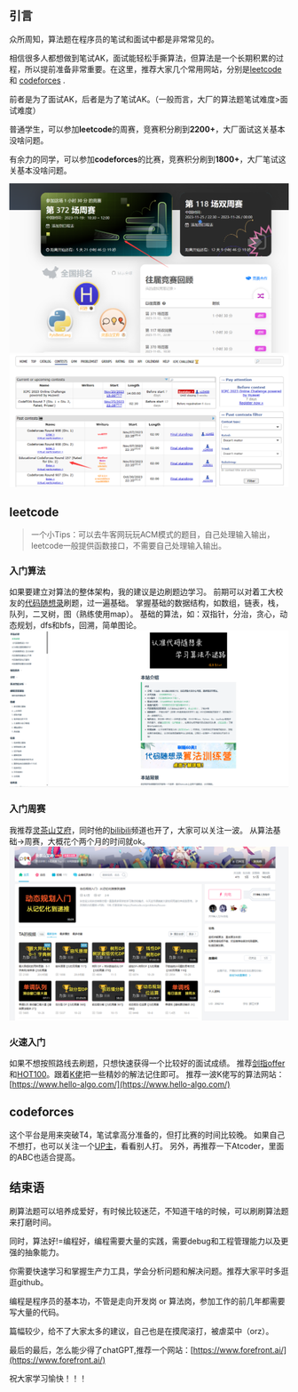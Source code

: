 ## 引言
众所周知，算法题在程序员的笔试和面试中都是非常常见的。

相信很多人都想做到笔试AK，面试能轻松手撕算法，但算法是一个长期积累的过程，所以提前准备非常重要。在这里，推荐大家几个常用网站，分别是[leetcode](https://leetcode.cn/contest/) 和 [codeforces](https://codeforces.com/contests) .

前者是为了面试AK，后者是为了笔试AK。（一般而言，大厂的算法题笔试难度>面试难度）

普通学生，可以参加**leetcode**的周赛，竞赛积分刷到**2200+**，大厂面试这关基本没啥问题。

有余力的同学，可以参加**codeforces**的比赛，竞赛积分刷到**1800+**，大厂笔试这关基本没啥问题。

![image.png](assets/leetcode_contest.png)
![image.png](assets/codeforces_contest.png)
## leetcode
> 一个小Tips：可以去牛客网玩玩ACM模式的题目，自己处理输入输出，leetcode一般提供函数接口，不需要自己处理输入输出。

### 入门算法
如果要建立对算法的整体架构，我的建议是边刷题边学习。
前期可以对着工大校友的[代码随想录](https://programmercarl.com/)刷题，过一遍基础。
掌握基础的数据结构，如数组，链表，栈，队列，二叉树，图（熟练使用map）。
基础的算法，如：双指针，分治，贪心，动态规划，dfs和bfs，回溯，简单图论。
![image.png](assets/carl.png)
### 入门周赛
我推荐[灵茶山艾府](https://leetcode.cn/circle/discuss/WR1MJP/)，同时他的[bilibili](https://space.bilibili.com/206214?spm_id_from=333.337.0.0)频道也开了，大家可以关注一波。
从算法基础->周赛，大概花个两个月的时间就ok。
![image.png](assets/0x3f_bilibili.png)

### 火速入门
如果不想按照路线去刷题，只想快速获得一个比较好的面试成绩。
推荐[剑指offer](https://leetcode.cn/study-plan/lcof/)和[HOT100](https://leetcode.cn/problem-list/2cktkvj/)。跟着[K佬](https://leetcode.cn/u/jyd/)把一些精妙的解法记住即可。
推荐一波K佬写的算法网站：[https://www.hello-algo.com/](https://www.hello-algo.com/)
## codeforces
这个平台是用来突破T4，笔试拿高分准备的，但打比赛的时间比较晚。
如果自己不想打，也可以关注一个[UP主](https://space.bilibili.com/2073420539/?spm_id_from=333.999.0.0)，看看别人打。
另外，再推荐一下Atcoder，里面的ABC也适合提高。

## 结束语
刷算法题可以培养成爱好，有时候比较迷茫，不知道干啥的时候，可以刷刷算法题来打磨时间。

同时，算法好!=编程好，编程需要大量的实践，需要debug和工程管理能力以及更强的抽象能力。

你需要快速学习和掌握生产力工具，学会分析问题和解决问题。推荐大家平时多逛逛github。

编程是程序员的基本功，不管是走向开发岗 or 算法岗，参加工作的前几年都需要写大量的代码。

篇幅较少，给不了大家太多的建议，自己也是在摸爬滚打，被虐菜中（orz）。

最后的最后，怎么能少得了chatGPT,推荐一个网站：[https://www.forefront.ai/](https://www.forefront.ai/)

祝大家学习愉快！！！




